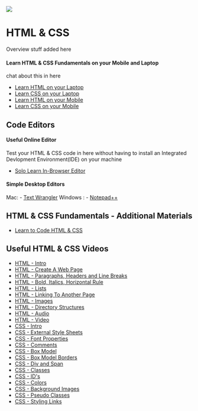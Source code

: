 <img src="https://github.com/Code-Institute-Org/Full-Stack-Web-Developer-Stream-0/blob/master/html5-css3.png">

# HTML & CSS

Overview stuff added here




#### Learn HTML & CSS Fundamentals on your Mobile and Laptop
 chat about this in here
 
 - [Learn HTML on your Laptop](http://www.sololearn.com/Course/HTML/)
 - [Learn CSS on your Laptop](http://www.sololearn.com/Course/CSS/)
 - [Learn HTML on your Mobile]( https://play.google.com/store/apps/details?id=com.sololearn.htmltrial&hl=en)
 - [Learn CSS on your Mobile](https://play.google.com/store/apps/details?id=com.sololearn.csstrial&hl=en)
 

## Code Editors

#### Useful Online Editor

Test your HTML & CSS code in here without having to install an Integrated Devlopment Environment(IDE) on your machine

- [Solo Learn In-Browser Editor](http://code.sololearn.com/#html)

#### Simple Desktop Editors

Mac:      - [Text Wrangler](http://www.barebones.com/products/textwrangler/download.html)
Windows : - [Notepad++](https://notepad-plus-plus.org/download/v6.9.1.html)

 
## HTML & CSS Fundamentals - Additional Materials
- [Learn to Code HTML & CSS](http://learn.shayhowe.com/html-css/)


## Useful HTML & CSS Videos

- [HTML - Intro ](https://www.youtube.com/watch?v=LqvFIuVlyP8)
- [HTML - Create A Web Page ](https://www.youtube.com/watch?v=rzNcKm7SXe8)
- [HTML - Paragraphs, Headers and Line Breaks ](https://www.youtube.com/watch?v=-IOX9KgMK3w)
- [HTML - Bold, Italics, Horizontal Rule ](https://www.youtube.com/watch?v=PfIAw7qC4D0)
- [HTML - Lists](https://www.youtube.com/watch?v=jFdY0wHSB_w)
- [HTML - Linking To Another Page](https://www.youtube.com/watch?v=jc1ciZtQsjY)
- [HTML - Images](https://www.youtube.com/watch?v=G98Bjyzzduk)
- [HTML - Directory Structures](https://www.youtube.com/watch?v=_DdmnBeE9mE)
- [HTML - Audio](https://www.youtube.com/watch?v=_5GzWskBSOg)
- [HTML - Video](https://www.youtube.com/watch?v=aS83ghu7uog)
- [CSS  - Intro](https://www.youtube.com/watch?v=11miJPdgNRg)
- [CSS  - External Style Sheets](https://www.youtube.com/watch?v=uDyd_3xx0Lk)
- [CSS  - Font Properties](https://www.youtube.com/watch?v=xx5kljZ2E30)
- [CSS  - Comments](https://www.youtube.com/watch?v=4JE3WNIyyoo)
- [CSS  - Box Model](https://www.youtube.com/watch?v=8Jp9PUeePPk)
- [CSS  - Box Model Borders](https://www.youtube.com/watch?v=hfiDTY3rz9U)
- [CSS  - Div and Span](https://www.youtube.com/watch?v=GuUF1ZHEj_o)
- [CSS  - Classes](https://www.youtube.com/watch?v=TXPpChkDhEU)
- [CSS  - ID's](https://www.youtube.com/watch?v=MGUZUCz5pd4)
- [CSS  - Colors](https://www.youtube.com/watch?v=6RVuU2hbCsA)
- [CSS  - Background Images](https://www.youtube.com/watch?v=c7VYKF-pAho)
- [CSS  - Pseudo Classes](https://www.youtube.com/watch?v=jFykuYxdPy4)
- [CSS  - Styling Links](https://www.youtube.com/watch?v=2KQx4POL7Xg)




